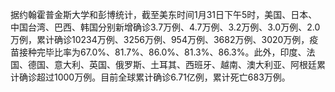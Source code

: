 据约翰霍普金斯大学和彭博统计，截至美东时间1月31日下午5时，美国、日本、中国台湾、巴西、韩国分别新增确诊3.7万例、4.7万例、3.2万例、3.0万例、2.0万例，累计确诊10234万例、3256万例、954万例、3682万例、3020万例，疫苗接种完毕比率为67.0%、81.7%、86.0%、81.3%、86.3%。此外，印度、法国、德国、意大利、英国、俄罗斯、土耳其、西班牙、越南、澳大利亚、阿根廷累计确诊超过1000万例。目前全球累计确诊6.71亿例，累计死亡683万例。